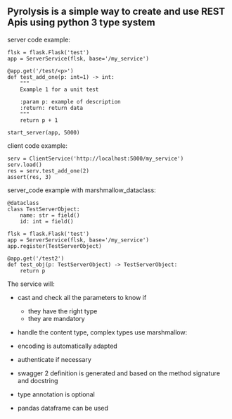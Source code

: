 ## Pyrolysis is a simple way to create and use REST Apis using python 3 type system


server code example:

    flsk = flask.Flask('test')
    app = ServerService(flsk, base='/my_service')

    @app.get('/test/<p>')
    def test_add_one(p: int=1) -> int:
        """
        Example 1 for a unit test
    
        :param p: example of description
        :return: return data
        """
        return p + 1

    start_server(app, 5000)

client code example:

    serv = ClientService('http://localhost:5000/my_service')
    serv.load()
    res = serv.test_add_one(2)
    assert(res, 3)

server_code example with marshmallow_dataclass:

    @dataclass
    class TestServerObject:
        name: str = field()
        id: int = field()

    flsk = flask.Flask('test')
    app = ServerService(flsk, base='/my_service')
    app.register(TestServerObject)

    @app.get('/test2')
    def test_obj(p: TestServerObject) -> TestServerObject:
        return p

The service will:

* cast and check all the parameters to know if
    - they have the right type
    - they are mandatory

* handle the content type, complex types use marshmallow:

* encoding is automatically adapted

* authenticate if necessary

* swagger 2 definition is generated and based on the method signature and docstring

* type annotation is optional

* pandas dataframe can be used
